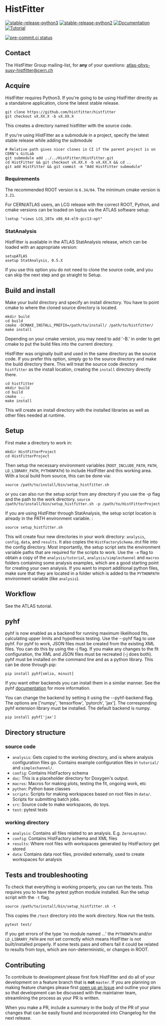 # HistFitter 

[![stable-release-python3](https://img.shields.io/badge/StablePython3-v1.3.3-green)](https://github.com/histfitter/histfitter/releases/tag/v1.3.3)
[![stable-release-python2](https://img.shields.io/badge/StablePython2-v0.66.0-green)](https://gitlab.cern.ch/HistFitter/HistFitter/-/releases/v0.66.0)
[![Documentation](https://img.shields.io/badge/Documentation-blue)](https://twiki.cern.ch/twiki/bin/viewauth/AtlasProtected/SusyFitter)
[![Tutorial](https://img.shields.io/badge/Tutorial-orange)](https://twiki.cern.ch/twiki/bin/viewauth/AtlasProtected/HistFitterTutorial)

[![pre-commit.ci status](https://results.pre-commit.ci/badge/github/histfitter/histfitter/master.svg)](https://results.pre-commit.ci/latest/github/histfitter/histfitter/master)

## Contact

The HistFitter Group mailing-list, for **any** of your questions: <atlas-phys-susy-histfitter@cern.ch>

## Acquire

HistFitter requires Python3.
If you're going to be using HistFitter directly as a standalone application, clone the latest stable release. 

```
git clone https://github.com/histfitter/histfitter
git checkout vX.XX.X -b vX.XX.X
```
This creates a directory named histfitter with the source code.

If you're using HistFitter as a submodule in a project, specify the latest stable release while adding the submodule

```
# Relative path gives nicer clones in CI if the parent project is on CERN's GitLab
git submodule add ../../HistFitter/HistFitter.git
cd HistFitter && git checkout vX.XX.X -b vX.XX.X && cd ..
git add HistFitter && git commit -m "Add HistFitter submodule"
```

### Requirements

The recommended ROOT version is `6.34/04`. The minimum cmake version is `3.21`.

For CERN/ATLAS users, an LCG release with the correct ROOT, Python, and cmake versions can be loaded on lxplus via the ATLAS software setup:

```
lsetup "views LCG_107a x86_64-el9-gcc13-opt"
```


### StatAnalysis

HistFitter is available in the ATLAS StatAnalysis release, which can be loaded with an appropriate version:

```
setupATLAS
asetup StatAnalysis, 0.5.X
```
If you use this option you do not need to clone the source code, and you can skip the next step and go straight to Setup.

## Build and install

Make your build directory and specify an install directory. You have to point cmake to where the cloned source directory is located.
```
mkdir build
cd build
cmake -DCMAKE_INSTALL_PREFIX=/path/to/install/ /path/to/histfitter/
make install
```
Depending on your cmake version, you may need to add '-B.' in order to get cmake to put the build files into the current directory.

HistFitter was originally built and used in the same directory as the source code. If you prefer this option, simply go to the source directory and make the build directory there. This will treat the source code directory `histfitter` as the install location, creating the `install` directory directly there.
```
cd histfitter
mkdir build
cd build
cmake  ..
make install
```
This will create an install directory with the installed libraries as well as other files needed at runtime.


## Setup

First make a directory to work in:

```
mkdir HistFitterProject
cd HistFitterProject
```

Then setup the necessary environment variables (`ROOT_INCLUDE_PATH`, `PATH`, `LD_LIBRARY_PATH`, `PYTHONPATH`) to include HistFitter and this working area. With a local build from source, this can be done via:

```
source /path/to/install/bin/setup_histfitter.sh
```
or you can also run the setup script from any directory if you use the -p flag and the path to the work directory.
`source /path/to/install/bin/setup_histfitter.sh -p /path/to/HistFitterProject`

If you are using HistFitter through StatAnalysis, the setup script location is already in the PATH environment variable. :

```
source setup_histfitter.sh
```

This will create four new directories in your work directory: `analysis`, `config`, `data`, and `results`. It also copies the `HistFactorySchema.dtd` file into the config directory. Most importantly, the setup script sets the environment variable paths that are required for the scripts to work. Use the `-e` flag to obtain a copy of the `analysis/tutorial`, `analysis/simplechannel` and `macros` folders containing some analysis examples, which are a good starting point for creating your own analysis. If you want to import additional python files, make sure that they are located in a folder which is added to the `PYTHONPATH` environment variable (like `analysis`).


## Workflow

See the ATLAS tutorial.

## pyhf

pyhf is now enabled as a backend for running maximum likelihood fits, calculating upper limits and hypothesis testing. Use the --pyhf flag to use pyhf. For pyhf to work, JSON files must be created from the existing XML files. You can do this by using the -j flag. If you make any changes to the fit configuration, the XML and JSON files must be recreated (-j does both). pyhf must be installed on the command line and as a python library. This can be done through pip:

```
pip install pyhf[xmlio, minuit]
```
If you want other backends you can install them in a similar manner. See the pyhf [documentation](https://pyhf.readthedocs.io/en/v0.7.4/installation.html) for more information.

You can change the backend by setting it using the --pyhf-backend flag. The options are ['numpy', 'tensorflow', 'pytorch', 'jax']. The corresponding pyhf extension library must be installed. The default backend is numpy.

```
pip install pyhf['jax']
```

## Directory structure
### source code

- `analysis`: Gets copied to the working directory, and is where analysis configuration files go. Contains example configuration files in `tutorial/` and `simplechannel/`.
- `config`: Contains HistFactory schema
- `doc`: This is a placeholder directory for Doxygen's output.
- `macros`: Macros for making plots, testing the fit, ongoing work, etc
- `python`: Python base classes
- `scripts`: Scripts for making workspaces based on root files in `data/`. Scripts for submitting batch jobs.
- `src`: Source code to make workspaces, do toys.
- `test`: pytest tests

### working directory

- `analysis`: Contains all files related to an analysis. E.g. `ZeroLepton/`.
- `config`: Contains HistFactory schema and XML files
- `results`: Where root files with workspaces generated by HistFactory get stored
- `data`: Contains data root files, provided externally, used to create workspaces for analysis

## Tests and troubleshooting
To check that everything is working properly, you can run the tests. This requires you to have the pytest python module installed. Run the setup script with the `-t` flag.
```
source /path/to/install/bin/setup_histfitter.sh -t
```
This copies the `/test` directory into the work directory. Now run the tests.
```
pytest test/
```
If you get errors of the type 'no module named ...' the `PYTHONPATH` and/or `LD_LIBRARY_PATH` are not set correctly which means HistFitter is not built/installed properly. If some tests pass and others fail it could be related to results from toys, which are non-deterministic, or changes in ROOT. 

## Contributing

To contribute to development please first fork HistFitter and do all of your development on a feature branch that is **not** `master`.
If you are planning on making feature changes please first [open up an Issue](https://github.com/histfitter/histfitter/issues) and outline your plans so that development can be discussed with the maintainer team, streamlining the process as your PR is written.

When you make a PR, include a summary in the body of the PR of your changes that can be easily found and incorporated into Changelog for the next release.
